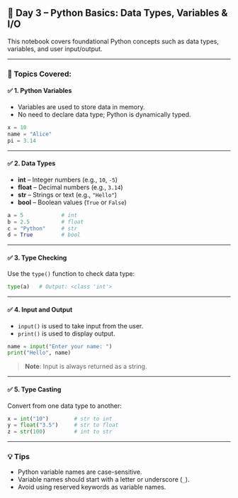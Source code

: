 ## 📘 Day 3 – Python Basics: Data Types, Variables & I/O

This notebook covers foundational Python concepts such as data types, variables, and user input/output.

---

### 🧠 Topics Covered:

#### ✅ 1. Python Variables

- Variables are used to store data in memory.
- No need to declare data type; Python is dynamically typed.

```python
x = 10
name = "Alice"
pi = 3.14
```

---

#### ✅ 2. Data Types

- **int** – Integer numbers (e.g., `10`, `-5`)
- **float** – Decimal numbers (e.g., `3.14`)
- **str** – Strings or text (e.g., `"Hello"`)
- **bool** – Boolean values (`True` or `False`)

```python
a = 5            # int
b = 2.5          # float
c = "Python"     # str
d = True         # bool
```

---

#### ✅ 3. Type Checking

Use the `type()` function to check data type:

```python
type(a)   # Output: <class 'int'>
```

---

#### ✅ 4. Input and Output

- `input()` is used to take input from the user.
- `print()` is used to display output.

```python
name = input("Enter your name: ")
print("Hello", name)
```

> **Note**: Input is always returned as a string.

---

#### ✅ 5. Type Casting

Convert from one data type to another:

```python
x = int("10")        # str to int
y = float("3.5")     # str to float
z = str(100)         # int to str
```

---

### 💡 Tips

- Python variable names are case-sensitive.
- Variable names should start with a letter or underscore (`_`).
- Avoid using reserved keywords as variable names.
